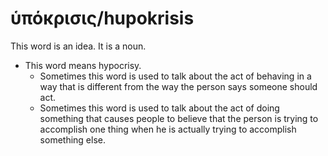 # ὑπόκρισις/hupokrisis
This word is an idea. It is a noun.

* This word means hypocrisy.
    * Sometimes this word is used to talk about the act of behaving in a way that is different from the way the person says someone should act.
    * Sometimes this word is used to talk about the act of doing something that causes people to believe that the person is trying to accomplish one thing when he is actually trying to accomplish something else.
